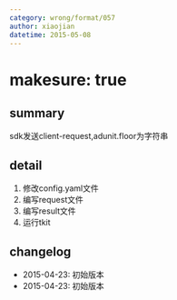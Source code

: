 ```yaml
---
category: wrong/format/057
author: xiaojian
datetime: 2015-05-08
---
```


# makesure: true

## summary

sdk发送client-request,adunit.floor为字符串

## detail

1. 修改config.yaml文件
1. 编写request文件
1. 编写result文件
1. 运行tkit

## changelog

- 2015-04-23: 初始版本
- 2015-04-23: 初始版本
